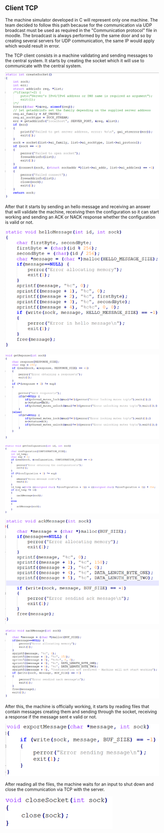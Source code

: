 ## Client TCP

The machine simulator developed in C will represent only one machine. The team decided to follow this path because for the communication via UDP broadcast must be used as required in the "Communication protocol" file in moodle.  The broadcast is always performed by the same door and so by creating several servers for UDP communication, the same IP would apply which would result in error.

The TCP client consists in a machine validating and sending messages to the central system. It starts by creating the socket which it will use to communicate with the central system.

![create_socket](create_socket.png)

After that it starts by sending an hello message and receiving an answer that will validate the machine, receiving then the configuration so it can start working and sending an ACK or NACK response whether the configuration is valid or not.

![hello_message](hello_message.png)

![response](response.png)

![config](configuration.png)

![ack](ack_message.png)

![nack](nack_message.png)

After this, the machine is officially working, it starts by reading files that contain messages creating them and sending through the socket, receiving a response if the message sent e valid or not. 

![message](export_message.png)



After reading all the files, the machine  waits for an input to shut down and close the communication via TCP with the server.

![close_socket](close_socket.png)
